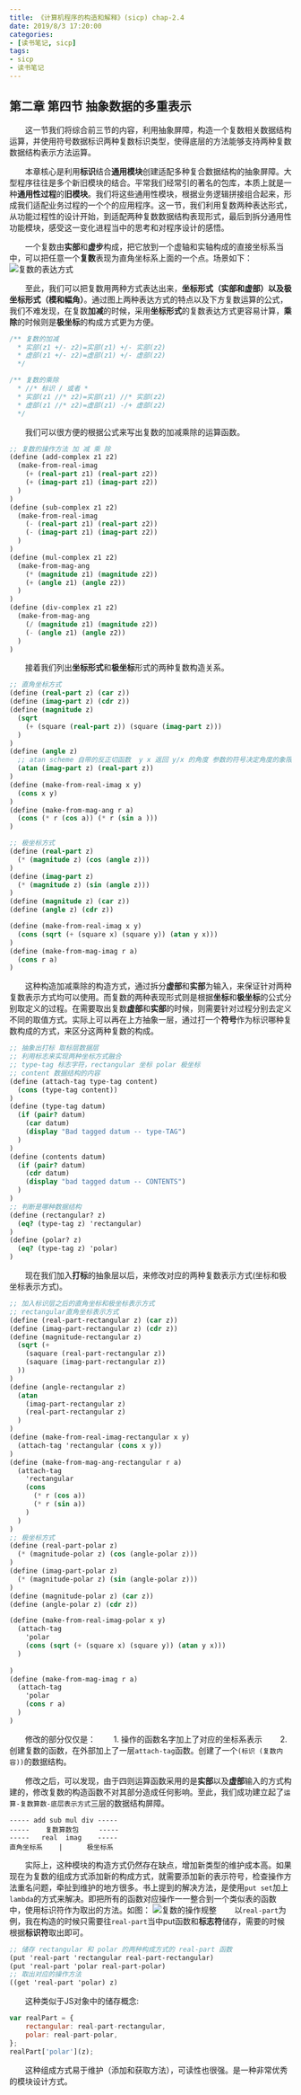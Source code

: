 ```yaml
---
title: 《计算机程序的构造和解释》(sicp) chap-2.4
date: 2019/8/3 17:20:00
categories:
- [读书笔记, sicp]
tags:
- sicp
- 读书笔记
---
```

## 第二章 第四节 抽象数据的多重表示
&emsp;&emsp;这一节我们将综合前三节的内容，利用抽象屏障，构造一个复数相关数据结构运算，并使用符号数据标识两种复数标识类型，使得底层的方法能够支持两种复数数据结构表示方法运算。
<!--more-->
&emsp;&emsp;本章核心是利用**标识**结合**通用模块**创建适配多种复合数据结构的抽象屏障。大型程序往往是多个新旧模块的结合。平常我们经常引的著名的包库，本质上就是一种**通用性过程**的**旧模块**。我们将这些通用性模块，根据业务逻辑拼接组合起来，形成我们适配业务过程的一个个的应用程序。这一节，我们利用复数两种表达形式，从功能过程性的设计开始，到适配两种复数数据结构表现形式，最后到拆分通用性功能模块，感受这一变化进程当中的思考和对程序设计的感悟。

&emsp;&emsp;一个复数由**实部**和**虚步**构成，把它放到一个虚轴和实轴构成的直接坐标系当中，可以把任意一个**复数**表现为直角坐标系上面的一个点。场景如下：
![复数的表达方式](/blog/public/imgs/scip/scip2-7.jpg)

&emsp;&emsp;至此，我们可以把复数用两种方式表达出来，**坐标形式（实部和虚部）**以及**极坐标形式（模和幅角）**。通过图上两种表达方式的特点以及下方复数运算的公式，我们不难发现，在复数**加减**的时候，采用**坐标形式**的复数表达方式更容易计算，**乘除**的时候则是**极坐标**的构成方式更为方便。

```JavaScript
/** 复数的加减
  * 实部(z1 +/- z2)=实部(z1) +/- 实部(z2)
  * 虚部(z1 +/- z2)=虚部(z1) +/- 虚部(z2)
  */

/** 复数的乘除
  * //* 标识 / 或者 *
  * 实部(z1 //* z2)=实部(z1) //* 实部(z2)
  * 虚部(z1 //* z2)=虚部(z1) -/+ 虚部(z2)
  */
```
&emsp;&emsp;我们可以很方便的根据公式来写出复数的加减乘除的运算函数。

```scheme
;; 复数的操作方法 加 减 乘 除
(define (add-complex z1 z2)
  (make-from-real-imag
    (+ (real-part z1) (real-part z2))
    (+ (imag-part z1) (imag-part z2))
  )
)
(define (sub-complex z1 z2)
  (make-from-real-imag
    (- (real-part z1) (real-part z2))
    (- (imag-part z1) (imag-part z2))
  )
)
(define (mul-complex z1 z2)
  (make-from-mag-ang
    (* (magnitude z1) (magnitude z2))
    (+ (angle z1) (angle z2))
  )
)
(define (div-complex z1 z2)
  (make-from-mag-ang
    (/ (magnitude z1) (magnitude z2))
    (- (angle z1) (angle z2))
  )
)
```

&emsp;&emsp;接着我们列出**坐标形式**和**极坐标**形式的两种复数构造关系。

```scheme
;; 直角坐标方式
(define (real-part z) (car z))
(define (imag-part z) (cdr z))
(define (magnitude z)
  (sqrt
    (+ (square (real-part z)) (square (imag-part z)))
  )
)
(define (angle z)
  ;; atan scheme 自带的反正切函数  y x 返回 y/x 的角度 参数的符号决定角度的象限
  (atan (imag-part z) (real-part z))
)
(define (make-from-real-imag x y)
  (cons x y)
)
(define (make-from-mag-ang r a)
  (cons (* r (cos a)) (* r (sin a )))
)

;; 极坐标方式
(define (real-part z)
  (* (magnitude z) (cos (angle z)))
)
(define (imag-part z)
  (* (magnitude z) (sin (angle z)))
)
(define (magnitude z) (car z))
(define (angle z) (cdr z))

(define (make-from-real-imag x y)
  (cons (sqrt (+ (square x) (square y)) (atan y x)))
)
(define (make-from-mag-imag r a)
  (cons r a)
)
```
&emsp;&emsp;这种构造加减乘除的构造方式，通过拆分**虚部**和**实部**为输入，来保证针对两种复数表示方式均可以使用。而复数的两种表现形式则是根据**坐标**和**极坐标**的公式分别取定义的过程。在需要取出复数**虚部**和**实部**的时候，则需要针对过程分别去定义不同的取值方式。实际上可以再在上方抽象一层，通过打一个**符号**作为标识哪种复数构成的方式，来区分这两种复数的构成。
```scheme
;; 抽象出打标 取标层数据层
;; 利用标志来实现两种坐标方式融合
;; type-tag 标志字符，rectangular 坐标 polar 极坐标
;; content 数据结构的内容
(define (attach-tag type-tag content)
  (cons (type-tag content))
)
(define (type-tag datum)
  (if (pair? datum)
    (car datum)
    (display "Bad tagged datum -- type-TAG")
  )
)
(define (contents datum)
  (if (pair? datum)
    (cdr datum)
    (display "bad tagged datum -- CONTENTS")
  )
)
;; 判断是哪种数据结构
(define (rectangular? z)
  (eq? (type-tag z) 'rectangular)
)
(define (polar? z)
  (eq? (type-tag z) 'polar)
)
```
&emsp;&emsp;现在我们加入**打标**的抽象层以后，来修改对应的两种复数表示方式(坐标和极坐标表示方式)。
```scheme
;; 加入标识层之后的直角坐标和极坐标表示方式
;; rectangular直角坐标表示方式
(define (real-part-rectangular z) (car z))
(define (imag-part-rectangular z) (cdr z))
(define (magnitude-rectangular z)
  (sqrt (+
    (saquare (real-part-rectangular z))
    (saquare (imag-part-rectangular z))
  ))
)
(define (angle-rectangular z)
  (atan
    (imag-part-rectangular z)
    (real-part-rectangular z)
  )
)
(define (make-from-real-imag-rectangular x y)
  (attach-tag 'rectangular (cons x y))
)
(define (make-from-mag-ang-rectangular r a)
  (attach-tag
    'rectangular
    (cons
      (* r (cos a))
      (* r (sin a))
    )
  )
)
;; 极坐标方式
(define (real-part-polar z)
  (* (magnitude-polar z) (cos (angle-polar z)))
)
(define (imag-part-polar z)
  (* (magnitude-polar z) (sin (angle-polar z)))
)
(define (magnitude-polar z) (car z))
(define (angle-polar z) (cdr z))

(define (make-from-real-imag-polar x y)
  (attach-tag
    'polar
    (cons (sqrt (+ (square x) (square y)) (atan y x)))
  )
  
)
(define (make-from-mag-imag r a)
  (attach-tag
    'polar
    (cons r a)
  )
)
```

&emsp;&emsp;修改的部分仅仅是：
&emsp;&emsp;1. 操作的函数名字加上了对应的坐标系表示
&emsp;&emsp;2. 创建复数的函数，在外部加上了一层`attach-tag`函数。创建了一个`(标识 (复数内容))`的数据结构。

&emsp;&emsp;修改之后，可以发现，由于四则运算函数采用的是**实部**以及**虚部**输入的方式构建的，修改复数的构造函数不对其部分造成任何影响。至此，我们成功建立起了`运算-复数算数-底层表示方式`三层的数据结构屏障。

```
----- add sub mul div -----
-----    复数算数包     ----- 
-----   real  imag    ----- 
直角坐标系    |      极坐标系
```
&emsp;&emsp;实际上，这种模块的构造方式仍然存在缺点，增加新类型的维护成本高。如果现在为复数的组成方式添加新的构成方式，就需要添加新的表示符号，检查操作方法重名问题，牵扯到维护的地方很多。书上提到的解决方法，是使用`put set`加上`lambda`的方式来解决。即把所有的函数对应操作一一整合到一个类似表的函数中，使用标识符作为取出的方法。如图：
![复数的操作规整](/blog/public/imgs/scip/scip2-8.jpg)
&emsp;&emsp;以`real-part`为例，我在构造的时候只需要往`real-part`当中put函数和**标志符**储存，需要的时候根据**标识符**取出即可。
```scheme
;; 储存 rectangular 和 polar 的两种构成方式的 real-part 函数
(put 'real-part 'rectangular real-part-rectangular)
(put 'real-part 'polar real-part-polar)
;; 取出对应的操作方法
((get 'real-part 'polar) z)
```
&emsp;&emsp;这种类似于JS对象中的储存概念:
```JavaScript
var realPart = {
    rectangular: real-part-rectangular,
    polar: real-part-polar,
};
realPart['polar'](z);
```
&emsp;&emsp;这种组成方式易于维护（添加和获取方法），可读性也很强。是一种非常优秀的模块设计方式。
